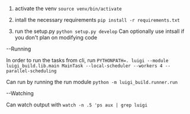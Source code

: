 
1. activate the venv `source venv/bin/activate`

2. intall the necessary requirements `pip install -r requirements.txt`

3. run the setup.py `python setup.py develop`
Can optionally use intsall if you don't plan on modifying code

--Running

In order to run the tasks from cli, run `PYTHONPATH=. luigi --module luigi_build.lib.main MainTask --local-scheduler --workers 4 --parallel-scheduling`

Can run by running the run module `python -m luigi_build.runner.run`

--Watching

Can watch output with `watch -n .5 'ps aux | grep luigi`



